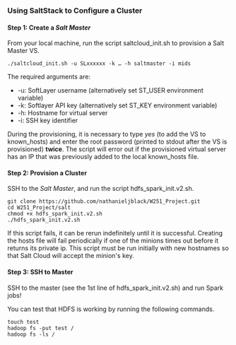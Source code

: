 ### Using SaltStack to Configure a Cluster

#### Step 1: Create a *Salt Master*
From your local machine, run the script saltcloud_init.sh to provision a Salt Master VS.

```Shell
./saltcloud_init.sh -u SLxxxxxx -k … -h saltmaster -i mids
```

The required arguments are:
 - -u: SoftLayer username (alternatively set ST_USER environment variable)
 - -k: Softlayer API key (alternatively set ST_KEY environment variable)
 - -h: Hostname for virtual server
 - -i: SSH key identifier

During the provisioning, it is necessary to type *yes* (to add the VS to known_hosts) and enter the root password (printed to stdout after the VS is provisioned) **twice**. The script will error out if the provisioned virtual server has an IP that was previously added to the local known_hosts file.

#### Step 2: Provision a Cluster
SSH to the *Salt Master*, and run the script hdfs_spark_init.v2.sh.

```Shell
git clone https://github.com/nathanieljblack/W251_Project.git
cd W251_Project/salt
chmod +x hdfs_spark_init.v2.sh
./hdfs_spark_init.v2.sh
```

If this script fails, it can be rerun indefinitely until it is successful. Creating the hosts file will fail periodically if one of the minions times out before it returns its private ip. This script must be run initially with new hostnames so that Salt Cloud will accept the minion's key.

#### Step 3: SSH to Master
SSH to the master (see the 1st line of hdfs_spark_init.v2.sh) and run Spark jobs!

You can test that HDFS is working by running the following commands.

```Shell
touch test
hadoop fs -put test /
hadoop fs -ls /
```
